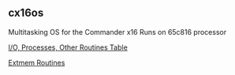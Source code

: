 ## cx16os
Multitasking OS for the Commander x16
Runs on 65c816 processor

[I/O, Processes, Other Routines Table](routines.md)

[Extmem Routines](extmem.md)

